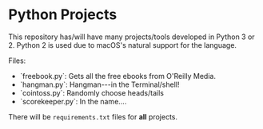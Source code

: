 # Python Projects

This repository has/will have many projects/tools developed in Python 3 or 2. Python 2 is used due to macOS's natural support for the language. 

Files:
<ul>
  <li>`freebook.py`: Gets all the free ebooks from O'Reilly Media.</li>
  <li>`hangman.py`: Hangman---in the Terminal/shell!</li>
  <li>`cointoss.py`: Randomly choose heads/tails</li>
  <li>`scorekeeper.py`: In the name....</li>
</ul>

There will be `requirements.txt` files for <b>all</b> projects.
